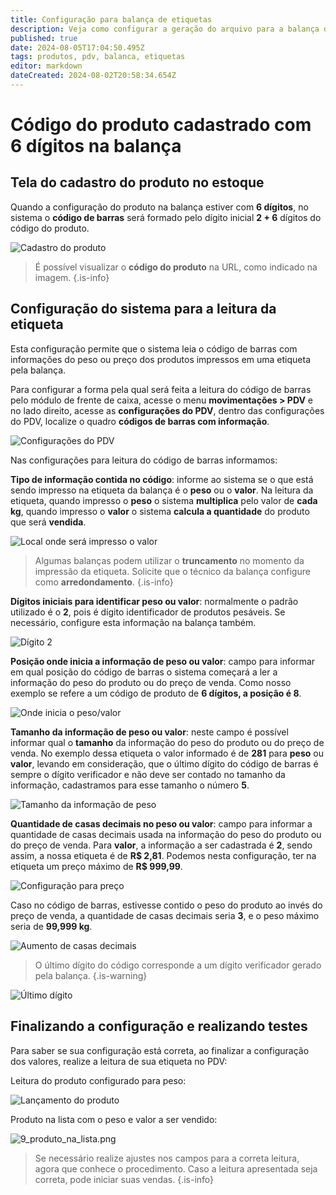 ```yaml
---
title: Configuração para balança de etiquetas
description: Veja como configurar a geração do arquivo para a balança de etiquetas com o código do produto com 6 dígitos.
published: true
date: 2024-08-05T17:04:50.495Z
tags: produtos, pdv, balanca, etiquetas
editor: markdown
dateCreated: 2024-08-02T20:58:34.654Z
---
```


# Código do produto cadastrado com 6 dígitos na balança

## Tela do cadastro do produto no estoque

Quando a configuração do produto na balança estiver com **6 dígitos**, no sistema o **código de barras** será formado pelo dígito inicial **2 + 6** dígitos do código do produto.

![Cadastro do produto](/tutoriais/carga-de-balanca/6_digitos/0_cad_produto.png)

> É possível visualizar o **código do produto** na URL, como indicado na imagem.
{.is-info}

## Configuração do sistema para a leitura da etiqueta

Esta configuração permite que o sistema leia o código de barras com informações do peso ou preço dos produtos impressos em uma etiqueta pela balança.

Para configurar a forma pela qual será feita a leitura do código de barras pelo módulo de frente de caixa, acesse o menu **movimentações > PDV** e no lado direito, acesse as **configurações do PDV**, dentro das configurações do PDV, localize o quadro **códigos de barras com informação**.

![Configurações do PDV](/tutoriais/carga-de-balanca/configuracoes_pdv_geral.png)

Nas configurações para leitura do código de barras informamos:

**Tipo de informação contida no código**: informe ao sistema se o que está sendo impresso na etiqueta da balança é o **peso** ou o **valor**. Na leitura da etiqueta, quando impresso o **peso** o sistema **multiplica** pelo valor de **cada kg**, quando impresso o **valor** o sistema **calcula a quantidade** do produto que será **vendida**.

![Local onde será impresso o valor](/tutoriais/carga-de-balanca/6_digitos/1_local_onde_impresso_valor.png)

> Algumas balanças podem utilizar o **truncamento** no momento da impressão da etiqueta. Solicite que o técnico da balança configure como **arredondamento**.
{.is-info}

**Dígitos iniciais para identificar peso ou valor**: normalmente o padrão utilizado é o **2**, pois é dígito identificador de produtos pesáveis. Se necessário, configure esta informação na balança também.

![Dígito 2](/tutoriais/carga-de-balanca/6_digitos/2_digito_2.png)

**Posição onde inicia a informação de peso ou valor**: campo para informar em qual posição do código de barras o sistema começará a ler a informação do peso do produto ou do preço de venda.
Como nosso exemplo se refere a um código de produto de **6 dígitos, a posição é 8**.

![Onde inicia  o peso/valor](/tutoriais/carga-de-balanca/6_digitos/3_inicia_peso_valor.png)

**Tamanho da informação de peso ou valor**: neste campo é possível informar qual o **tamanho** da informação do peso do produto ou do preço de venda. No exemplo dessa etiqueta o valor informado é de **281** para **peso** ou **valor**, levando em consideração, que o último dígito do código de barras é sempre o dígito verificador e não deve ser contado no tamanho da informação, cadastramos para esse tamanho o número **5**.

![Tamanho da informação de peso](/tutoriais/carga-de-balanca/6_digitos/4_tamanho_informacao_peso.png)

**Quantidade de casas decimais no peso ou valor**: campo para informar a quantidade de casas decimais usada na informação do peso do produto ou do preço de venda. Para **valor**, a informação a ser cadastrada é **2**, sendo assim, a nossa etiqueta é de **R$ 2,81**. Podemos nesta configuração, ter na etiqueta um preço máximo de **R$ 999,99**.

![Configuração para preço](/tutoriais/carga-de-balanca/6_digitos/5_posicao_casas_preco.png)

Caso no código de barras, estivesse contido o peso do produto ao invés do preço de venda, a quantidade de casas decimais seria **3**, e o peso máximo seria de **99,999 kg**.

![Aumento de casas decimais](/tutoriais/carga-de-balanca/6_digitos/6_ex_aumento_casas_decimais.png)

> O último dígito do código corresponde a um dígito verificador gerado pela balança.
{.is-warning}

![Último dígito](/tutoriais/carga-de-balanca/6_digitos/7_ultimo_codigo.png)

## Finalizando a configuração e realizando testes

Para saber se sua configuração está correta, ao finalizar a configuração dos valores, realize a leitura de sua etiqueta no PDV:

Leitura do produto configurado para peso:

![Lançamento do produto](/tutoriais/carga-de-balanca/6_digitos/8_lancamento.png)

Produto na lista com o peso e valor a ser vendido:

![9_produto_na_lista.png](/tutoriais/carga-de-balanca/6_digitos/9_produto_na_lista.png)

> Se necessário realize ajustes nos campos para a correta leitura, agora que conhece o procedimento. Caso a leitura apresentada seja correta, pode iniciar suas vendas.
{.is-info}

